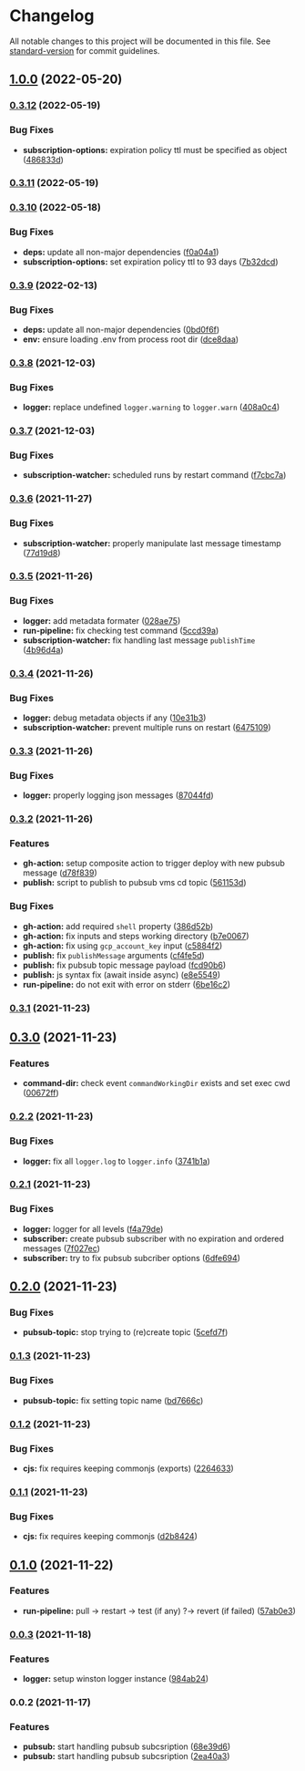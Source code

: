 # Changelog

All notable changes to this project will be documented in this file. See [standard-version](https://github.com/conventional-changelog/standard-version) for commit guidelines.

## [1.0.0](https://github.com/leomp12/gcp-vms-cd/compare/v0.3.12...v1.0.0) (2022-05-20)

### [0.3.12](https://github.com/leomp12/gcp-vms-cd/compare/v0.3.11...v0.3.12) (2022-05-19)


### Bug Fixes

* **subscription-options:** expiration policy ttl must be specified as object ([486833d](https://github.com/leomp12/gcp-vms-cd/commit/486833ddb2d644f3340d58abde70681734e4d0eb))

### [0.3.11](https://github.com/leomp12/gcp-vms-cd/compare/v0.3.10...v0.3.11) (2022-05-19)

### [0.3.10](https://github.com/leomp12/gcp-vms-cd/compare/v0.3.9...v0.3.10) (2022-05-18)


### Bug Fixes

* **deps:** update all non-major dependencies ([f0a04a1](https://github.com/leomp12/gcp-vms-cd/commit/f0a04a1fe2a9ee5c6e951980b0066dfdd39acce5))
* **subscription-options:** set expiration policy ttl to 93 days ([7b32dcd](https://github.com/leomp12/gcp-vms-cd/commit/7b32dcd4c12dfa4b261f34b74ce0231dd4648347))

### [0.3.9](https://github.com/leomp12/gcp-vms-cd/compare/v0.3.8...v0.3.9) (2022-02-13)


### Bug Fixes

* **deps:** update all non-major dependencies ([0bd0f6f](https://github.com/leomp12/gcp-vms-cd/commit/0bd0f6f825d739269eb7175ef053c3e7317b0f3a))
* **env:** ensure loading .env from process root dir ([dce8daa](https://github.com/leomp12/gcp-vms-cd/commit/dce8daaaf84340f293761ebcfbde46575329aad2))

### [0.3.8](https://github.com/leomp12/gcp-vms-cd/compare/v0.3.7...v0.3.8) (2021-12-03)


### Bug Fixes

* **logger:** replace undefined `logger.warning` to `logger.warn` ([408a0c4](https://github.com/leomp12/gcp-vms-cd/commit/408a0c43074cd3740fcff8b4a29897c86e732b0f))

### [0.3.7](https://github.com/leomp12/gcp-vms-cd/compare/v0.3.6...v0.3.7) (2021-12-03)


### Bug Fixes

* **subscription-watcher:** scheduled runs by restart command ([f7cbc7a](https://github.com/leomp12/gcp-vms-cd/commit/f7cbc7ac98b001aad3cdcf81d83f086a408421c3))

### [0.3.6](https://github.com/leomp12/gcp-vms-cd/compare/v0.3.5...v0.3.6) (2021-11-27)


### Bug Fixes

* **subscription-watcher:** properly manipulate last message timestamp ([77d19d8](https://github.com/leomp12/gcp-vms-cd/commit/77d19d8f244bb93a89eca326a5dbb68a7352772e))

### [0.3.5](https://github.com/leomp12/gcp-vms-cd/compare/v0.3.4...v0.3.5) (2021-11-26)


### Bug Fixes

* **logger:** add metadata formater ([028ae75](https://github.com/leomp12/gcp-vms-cd/commit/028ae757bd0fe63c640266045a53157c2766b06c))
* **run-pipeline:** fix checking test command ([5ccd39a](https://github.com/leomp12/gcp-vms-cd/commit/5ccd39a1532f41e317561eca151684a2ae5f8bcd))
* **subscription-watcher:** fix handling last message `publishTime` ([4b96d4a](https://github.com/leomp12/gcp-vms-cd/commit/4b96d4ab5b56261c091a00dafaf4ef7589d07bea))

### [0.3.4](https://github.com/leomp12/gcp-vms-cd/compare/v0.3.3...v0.3.4) (2021-11-26)


### Bug Fixes

* **logger:** debug metadata objects if any ([10e31b3](https://github.com/leomp12/gcp-vms-cd/commit/10e31b376873ceeb19fa13f6ea319f8476374976))
* **subscription-watcher:** prevent multiple runs on restart ([6475109](https://github.com/leomp12/gcp-vms-cd/commit/6475109e278c61c1fc608c182e3037db64976e78))

### [0.3.3](https://github.com/leomp12/gcp-vms-cd/compare/v0.3.2...v0.3.3) (2021-11-26)


### Bug Fixes

* **logger:** properly logging json messages ([87044fd](https://github.com/leomp12/gcp-vms-cd/commit/87044fd22f18136bfcc7d870df5d4bd0376056ff))

### [0.3.2](https://github.com/leomp12/gcp-vms-cd/compare/v0.3.1...v0.3.2) (2021-11-26)


### Features

* **gh-action:** setup composite action to trigger deploy with new pubsub message ([d78f839](https://github.com/leomp12/gcp-vms-cd/commit/d78f8392482c7785d06abbc7765131aecea402d8))
* **publish:** script to publish to pubsub vms cd topic ([561153d](https://github.com/leomp12/gcp-vms-cd/commit/561153d7549693c7912d56cc3bbbdaf295bf6ff2))


### Bug Fixes

* **gh-action:** add required `shell` property ([386d52b](https://github.com/leomp12/gcp-vms-cd/commit/386d52be51162d93f81eaa14d85d032528049447))
* **gh-action:** fix inputs and steps working directory ([b7e0067](https://github.com/leomp12/gcp-vms-cd/commit/b7e00674606de1b0fe2148c852b2120e7149e59c))
* **gh-action:** fix using `gcp_account_key` input ([c5884f2](https://github.com/leomp12/gcp-vms-cd/commit/c5884f25b089a0f76e5f0c9a241362f6a5ddb4c7))
* **publish:** fix `publishMessage` arguments ([cf4fe5d](https://github.com/leomp12/gcp-vms-cd/commit/cf4fe5d3eda1836a64c15ee0b073700624e544c9))
* **publish:** fix pubsub topic message payload ([fcd90b6](https://github.com/leomp12/gcp-vms-cd/commit/fcd90b64b92ab142a142921ef5e37e3c6a828195))
* **publish:** js syntax fix (await inside async) ([e8e5549](https://github.com/leomp12/gcp-vms-cd/commit/e8e5549218b307361c2428b64e55e0a9255d66d7))
* **run-pipeline:** do not exit with error on stderr ([6be16c2](https://github.com/leomp12/gcp-vms-cd/commit/6be16c258a4d88336b0126af927d7b0e514a2b35))

### [0.3.1](https://github.com/leomp12/gcp-vms-cd/compare/v0.3.0...v0.3.1) (2021-11-23)

## [0.3.0](https://github.com/leomp12/gcp-vms-cd/compare/v0.2.2...v0.3.0) (2021-11-23)


### Features

* **command-dir:** check event `commandWorkingDir` exists and set exec cwd ([00672ff](https://github.com/leomp12/gcp-vms-cd/commit/00672ff88225d3719badeff6f67eb168917ff09b))

### [0.2.2](https://github.com/leomp12/gcp-vms-cd/compare/v0.2.1...v0.2.2) (2021-11-23)


### Bug Fixes

* **logger:** fix all `logger.log` to `logger.info` ([3741b1a](https://github.com/leomp12/gcp-vms-cd/commit/3741b1ae34f6f900c6399ac40f3f42715d1bbb06))

### [0.2.1](https://github.com/leomp12/gcp-vms-cd/compare/v0.2.0...v0.2.1) (2021-11-23)


### Bug Fixes

* **logger:** logger for all levels ([f4a79de](https://github.com/leomp12/gcp-vms-cd/commit/f4a79de8b71794a0f81b519efc95965dc7c2cf04))
* **subscriber:** create pubsub subscriber with no expiration and ordered messages ([7f027ec](https://github.com/leomp12/gcp-vms-cd/commit/7f027ec5de93cc9d71e3daa0dc2ccc50b7e4c7e9))
* **subscriber:** try to fix pubsub subcriber options ([6dfe694](https://github.com/leomp12/gcp-vms-cd/commit/6dfe694086bb99d713b963517090ced95640963a))

## [0.2.0](https://github.com/leomp12/gcp-vms-cd/compare/v0.1.3...v0.2.0) (2021-11-23)


### Bug Fixes

* **pubsub-topic:** stop trying to (re)create topic ([5cefd7f](https://github.com/leomp12/gcp-vms-cd/commit/5cefd7f22f99bb65bdf998291d3f31194c797a8d))

### [0.1.3](https://github.com/leomp12/gcp-vms-cd/compare/v0.1.2...v0.1.3) (2021-11-23)


### Bug Fixes

* **pubsub-topic:** fix setting topic name ([bd7666c](https://github.com/leomp12/gcp-vms-cd/commit/bd7666cb05bd1d90ad541d8f8267ddc088c56a4b))

### [0.1.2](https://github.com/leomp12/gcp-vms-cd/compare/v0.1.1...v0.1.2) (2021-11-23)


### Bug Fixes

* **cjs:** fix requires keeping commonjs (exports) ([2264633](https://github.com/leomp12/gcp-vms-cd/commit/22646334b157fcb1a733eda6c39f7d60e557670d))

### [0.1.1](https://github.com/leomp12/gcp-vms-cd/compare/v0.1.0...v0.1.1) (2021-11-23)


### Bug Fixes

* **cjs:** fix requires keeping commonjs ([d2b8424](https://github.com/leomp12/gcp-vms-cd/commit/d2b842484bf91f3af173ecd410b264c85f3e1703))

## [0.1.0](https://github.com/leomp12/gcp-vms-cd/compare/v0.0.3...v0.1.0) (2021-11-22)


### Features

* **run-pipeline:** pull -> restart -> test (if any) ?-> revert (if failed) ([57ab0e3](https://github.com/leomp12/gcp-vms-cd/commit/57ab0e33e92c71e39c28a65d9ca7cdc4bfe2811e))

### [0.0.3](https://github.com/leomp12/gcp-vms-cd/compare/v0.0.2...v0.0.3) (2021-11-18)


### Features

* **logger:** setup winston logger instance ([984ab24](https://github.com/leomp12/gcp-vms-cd/commit/984ab24624e15438aafdeb477e6851a334865280))

### 0.0.2 (2021-11-17)


### Features

* **pubsub:** start handling pubsub subcsription ([68e39d6](https://github.com/leomp12/gcp-vms-cd/commit/68e39d6b7992d86a6bca6148e52ab1f9d660e16b))
* **pubsub:** start handling pubsub subcsription ([2ea40a3](https://github.com/leomp12/gcp-vms-cd/commit/2ea40a3825bebdaf605d694ae20d416352606bb1))
